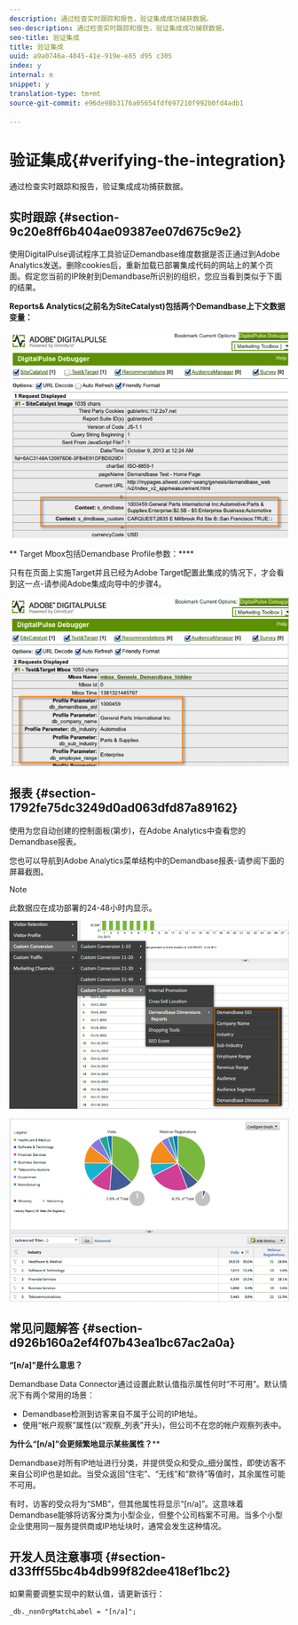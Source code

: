 ```yaml
---
description: 通过检查实时跟踪和报告，验证集成成功捕获数据。
seo-description: 通过检查实时跟踪和报告，验证集成成功捕获数据。
seo-title: 验证集成
title: 验证集成
uuid: a9a0746a-4845-41e-919e-e85 d95 c305
index: y
internal: n
snippet: y
translation-type: tm+mt
source-git-commit: e96de98b3176a05654fdf697210f992b0fd4adb1

---
```



# 验证集成{#verifying-the-integration}

通过检查实时跟踪和报告，验证集成成功捕获数据。

## 实时跟踪 {#section-9c20e8ff6b404ae09387ee07d675c9e2}

使用DigitalPulse调试程序工具验证Demandbase维度数据是否正通过到Adobe Analytics发送。删除cookies后，重新加载已部署集成代码的网站上的某个页面。假定您当前的IP映射到Demandbase所识别的组织，您应当看到类似于下面的结果。

**Reports&amp; Analytics(之前名为SiteCatalyst)包括两个Demandbase上下文数据变量：**

![](assets/debugger1.png)

** Target Mbox包括Demandbase Profile参数：****

只有在页面上实施Target并且已经为Adobe Target配置此集成的情况下，才会看到这一点-请参阅Adobe集成向导中的步骤4。

![](assets/debugger2.png)

## 报表 {#section-1792fe75dc3249d0ad063dfd87a89162}

使用为您自动创建的控制面板(第步)，在Adobe Analytics中查看您的Demandbase报表。

您也可以导航到Adobe Analytics菜单结构中的Demandbase报表-请参阅下面的屏幕截图。

>[!NOTE]
>
>此数据应在成功部署的24-48小时内显示。

![](assets/reporting1.png)

![](assets/reporting2.png)

## 常见问题解答 {#section-d926b160a2ef4f07b43ea1bc67ac2a0a}

**“[n/a]”是什么意思？**

Demandbase Data Connector通过设置此默认值指示属性何时“不可用”。默认情况下有两个常用的场景：

* Demandbase检测到访客来自不属于公司的IP地址。
* 使用“帐户观察”属性(以“观察_列表”开头)，但公司不在您的帐户观察列表中。

**为什么“[n/a]”会更频繁地显示某些属性？****

Demandbase对所有IP地址进行分类，并提供受众和受众_细分属性，即使访客不来自公司IP也是如此。当受众返回“住宅”、“无线”和“款待”等值时，其余属性可能不可用。

有时，访客的受众将为“SMB”，但其他属性将显示“[n/a]”。这意味着Demandbase能够将访客分类为小型企业，但整个公司档案不可用。当多个小型企业使用同一服务提供商或IP地址块时，通常会发生这种情况。

## 开发人员注意事项 {#section-d33fff55bc4b4db99f82dee418ef1bc2}

如果需要调整实现中的默认值，请更新该行：

```
_db._nonOrgMatchLabel = "[n/a]";
```

